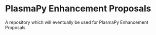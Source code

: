 # PlasmaPy Enhancement Proposals

A repository which will eventually be used for PlasmaPy Enhancement Proposals.
